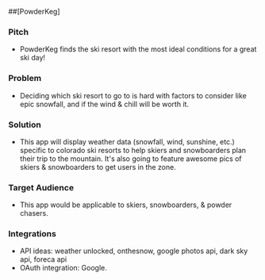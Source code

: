 ##[PowderKeg]
### Pitch
* PowderKeg finds the ski resort with the most ideal conditions for a great ski day!

### Problem
* Deciding which ski resort to go to is hard with factors to consider like epic snowfall, and if the wind & chill will be worth it.

### Solution
* This app will display weather data (snowfall, wind, sunshine, etc.) specific to colorado ski resorts to help skiers and snowboarders plan their trip to the mountain. It's also going to feature awesome pics of skiers & snowboarders to get users in the zone.

### Target Audience
* This app would be applicable to skiers, snowboarders, & powder chasers.

### Integrations
* API ideas: weather unlocked, onthesnow, google photos api, dark sky api, foreca api
* OAuth integration: Google.
